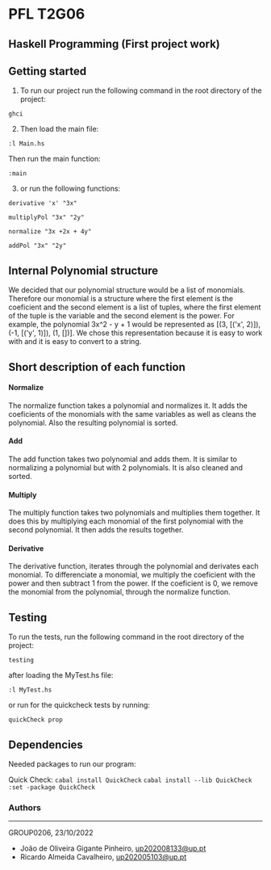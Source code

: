 # PFL T2G06
## Haskell Programming (First project work)

## Getting started
1. To run our project run the following command in the root directory of the project:

```ghci```

2. Then load the main file:

```:l Main.hs```

 Then run the main function:

```:main```

 3. or run the following functions:

```derivative 'x' "3x"```

```multiplyPol "3x" "2y"```

```normalize "3x +2x + 4y"```

```addPol "3x" "2y"```

## Internal Polynomial structure

We decided that our polynomial structure would be a list of monomials.
Therefore our monomial is a structure where the first element is the coeficient and the second element is a list of tuples, where the first element of the tuple is the variable and the second element is the power. For example, the polynomial 3x^2 - y + 1 would be represented as [(3, [('x', 2)]), (-1, [('y', 1)]), (1, [])]. We chose this representation because it is easy to work with and it is easy to convert to a string.

## Short description of each function

#### __Normalize__
The normalize function takes a polynomial and normalizes it. It adds the coeficients of the monomials with the same variables as well as cleans the polynomial. Also the resulting polynomial is sorted.

#### __Add__
The add function takes two polynomial and adds them. It is similar to normalizing a polynomial but with 2 polynomials. It is also cleaned and sorted.

#### __Multiply__
The multiply function takes two polynomials and multiplies them together. It does this by multiplying each monomial of the first polynomial with the second polynomial. It then adds the results together.

#### __Derivative__
The derivative function, iterates through the polynomial and derivates each monomial. To differenciate a monomial, we multiply the coeficient with the power and then subtract 1 from the power. If the coeficient is 0, we remove the monomial from the polynomial, through the normalize function. 

## Testing
To run the tests, run the following command in the root directory of the project:

```testing```

after loading the MyTest.hs file:

```:l MyTest.hs```

or run for the quickcheck tests by running:

```quickCheck prop```

## Dependencies

Needed packages to run our program:

Quick Check:
```cabal install QuickCheck```
```cabal install --lib QuickCheck```
```:set -package QuickCheck```




### Authors

---

GROUP0206, 23/10/2022

* João de Oliveira Gigante Pinheiro, up202008133@up.pt
* Ricardo Almeida Cavalheiro, up202005103@up.pt



